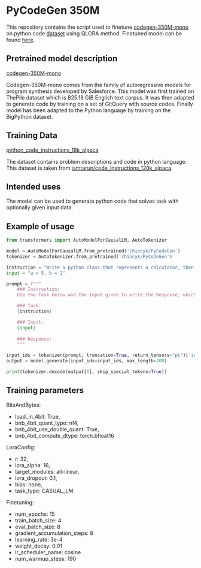 # PyCodeGen 350M

This repository contains the script used to finetune [codegen-350M-mono](https://huggingface.co/Salesforce/codegen-350M-mono) on python code [dataset](https://huggingface.co/datasets/iamtarun/python_code_instructions_18k_alpaca) using QLORA method.
Finetuned model can be found [here](https://huggingface.co/chincyk/PyCodeGen).

## Pretrained model description

[codegen-350M-mono](https://huggingface.co/Salesforce/codegen-350M-mono)

Codegen-350M-mono comes from the family of autoregressive models for program synthesis developed by Salesforce. 
This model was first trained on ThePile dataset which is 825.18 GiB English text corpus.
It was then adapted to generate code by training on a set of GitQuery with source codes.
Finally model has been adapted to the Python language by training on the BigPython dataset.

## Training Data

[python_code_instructions_18k_alpaca](https://huggingface.co/datasets/iamtarun/python_code_instructions_18k_alpaca)

The dataset contains problem descriptions and code in python language. 
This dataset is taken from [iamtarun/code_instructions_120k_alpaca](https://huggingface.co/datasets/iamtarun/code_instructions_120k_alpaca).

## Intended uses

The model can be used to generate python code that solves task with optionally given input data.

## Example of usage

```py
from transformers import AutoModelForCausalLM, AutoTokenizer

model = AutoModelForCausalLM.from_pretrained('chincyk/PyCodeGen')
tokenizer = AutoTokenizer.from_pretrained('chincyk/PyCodeGen')

instruction = "Write a python class that represents a calculator, then use it to add two numbers."
input = "a = 5, b = 2"

prompt = f"""
    ### Instruction:
    Use the Task below and the Input given to write the Response, which is a programming code that can solve the Task.

    ### Task:
    {instruction}

    ### Input:
    {input}
    
    ### Response:
    """

input_ids = tokenizer(prompt, truncation=True, return_tensors="pt")['input_ids']
output = model.generate(input_ids=input_ids, max_length=200)

print(tokenizer.decode(output[0], skip_special_tokens=True))
```

## Training parameters

BitsAndBytes:
- load_in_4bit: True,
- bnb_4bit_quant_type: nf4,
- bnb_4bit_use_double_quant: True,
- bnb_4bit_compute_dtype: torch.bfloat16

LoraConfig:
- r: 32,
- lora_alpha: 16,
- target_modules: all-linear,
- lora_dropout: 0.1,
- bias: none,
- task_type: CASUAL_LM

Finetuning:
- num_epochs: 15
- train_batch_size: 4
- eval_batch_size: 8
- gradient_accumulation_steps: 8
- learning_rate: 3e-4
- weight_decay: 0.01
- lr_scheduler_name: cosine
- num_warmup_steps: 190
